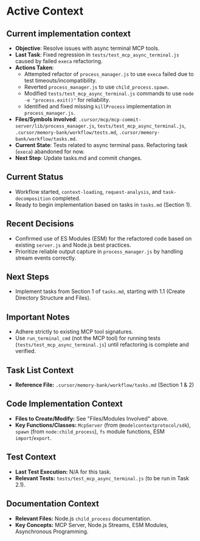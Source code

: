 # Active Context

## Current implementation context

- **Objective**: Resolve issues with async terminal MCP tools.
- **Last Task**: Fixed regression in `tests/test_mcp_async_terminal.js` caused by failed `execa` refactoring.
- **Actions Taken**:
    - Attempted refactor of `process_manager.js` to use `execa` failed due to test timeouts/incompatibility.
    - Reverted `process_manager.js` to use `child_process.spawn`.
    - Modified `tests/test_mcp_async_terminal.js` commands to use `node -e "process.exit()"` for reliability.
    - Identified and fixed missing `killProcess` implementation in `process_manager.js`.
- **Files/Symbols involved**: `.cursor/mcp/mcp-commit-server/lib/process_manager.js`, `tests/test_mcp_async_terminal.js`, `.cursor/memory-bank/workflow/tests.md`, `.cursor/memory-bank/workflow/tasks.md`.
- **Current State**: Tests related to async terminal pass. Refactoring task (`execa`) abandoned for now.
- **Next Step**: Update tasks.md and commit changes.

## Current Status

- Workflow started, `context-loading`, `request-analysis`, and `task-decomposition` completed.
- Ready to begin implementation based on tasks in `tasks.md` (Section 1).

## Recent Decisions

- Confirmed use of ES Modules (ESM) for the refactored code based on existing `server.js` and Node.js best practices.
- Prioritize reliable output capture in `process_manager.js` by handling stream events correctly.

## Next Steps

- Implement tasks from Section 1 of `tasks.md`, starting with 1.1 (Create Directory Structure and Files).

## Important Notes

- Adhere strictly to existing MCP tool signatures.
- Use `run_terminal_cmd` (not the MCP tool) for running tests (`tests/test_mcp_async_terminal.js`) until refactoring is complete and verified.

## Task List Context
- **Reference File:** `.cursor/memory-bank/workflow/tasks.md` (Section 1 & 2)

## Code Implementation Context
- **Files to Create/Modify:** See "Files/Modules Involved" above.
- **Key Functions/Classes:** `McpServer` (from `@modelcontextprotocol/sdk`), `spawn` (from `node:child_process`), `fs` module functions, ESM `import`/`export`.

## Test Context
- **Last Test Execution:** N/A for this task.
- **Relevant Tests:** `tests/test_mcp_async_terminal.js` (to be run in Task 2.1).

## Documentation Context
- **Relevant Files:** Node.js `child_process` documentation.
- **Key Concepts:** MCP Server, Node.js Streams, ESM Modules, Asynchronous Programming.
